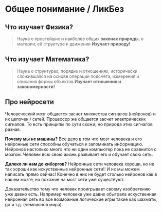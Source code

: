 # Общее понимание / ЛикБез

 ## Что изучает Физика?
 > Наука о простейших и наиболее общих **законах природы**, о материи, её структуре и движении
**Изучает природу!**


## Что изучает Математика?
> Наука о структурах, порядке и отношениях, исторически сложившаяся на основе операций подсчёта, измерения и описания формы объектов
**Изучает отношения и закономерности!**
 
## Про нейросети
Человеческий мозг общается засчет множества сигналов (нейронов) и их цепочек / сетей. Процессор же общается засчет электрических сигналов. То есть принципы по сути схожи, но природа этих сигналов разная.

**Почему мы не машины?**
Все дело в том что мозг человека и его нейронные сети способны обучаться и запоминать информацию. Нейронов настолько много что ни один компьютер пока не сравнится с мозгом. Человек всю свою жизнь развивает его и обучает свою сеть.

**Далеко ли нам до киборгов?**
Нейронные сети человека хороши, но не так хороши как искуственные нейронные сети!! И их мы можем написать прямо сейчас! Конечно в них не будет столько нейронов как в нашем мозге, но похожие на мозг сети уже существуют..

Доказательство тому что человек проигрывает своему изобретению уже давно есть. Например человека уже давно обыграла искуственная нейронная сеть во все возможные логические игры такие как шахматы, go и т.д. (чемпионов мира).
